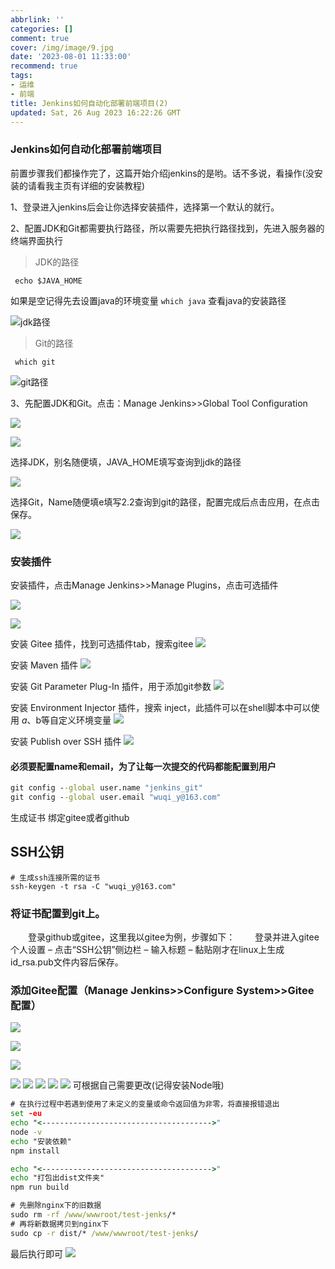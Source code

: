 ```yaml
---
abbrlink: ''
categories: []
comment: true
cover: /img/image/9.jpg
date: '2023-08-01 11:33:00'
recommend: true
tags:
- 运维
- 前端
title: Jenkins如何自动化部署前端项目(2)
updated: Sat, 26 Aug 2023 16:22:26 GMT
---
```

### Jenkins如何自动化部署前端项目

前置步骤我们都操作完了，这篇开始介绍jenkins的是哟。话不多说，看操作(没安装的请看我主页有详细的安装教程)

1、登录进入jenkins后会让你选择安装插件，选择第一个默认的就行。

2、配置JDK和Git都需要执行路径，所以需要先把执行路径找到，先进入服务器的终端界面执行

> JDK的路径

```
 echo $JAVA_HOME
```

如果是空记得先去设置java的环境变量 `which java` 查看java的安装路径

![jdk路径](/img/j/1.png)

> Git的路径

```
 which git
```

![git路径](/img/j/2.png)

3、先配置JDK和Git。点击：Manage Jenkins>>Global Tool Configuration

![](/img/j/3.png)

![](/img/j/4.png)

选择JDK，别名随便填，JAVA_HOME填写查询到jdk的路径

![](/img/j/5.png)

选择Git，Name随便填e填写2.2查询到git的路径，配置完成后点击应用，在点击保存。

![](/img/j/6.png)

### 安装插件

安装插件，点击Manage Jenkins>>Manage Plugins，点击可选插件

![](/img/j/7.png)

![](/img/j/8.png)

安装 Gitee 插件，找到可选插件tab，搜索gitee
![](/img/j/9.png)

安装 Maven 插件
![](/img/j/10.png)

安装 Git Parameter Plug-In 插件，用于添加git参数
![](/img/j/11.png)

安装 Environment Injector 插件，搜索 inject，此插件可以在shell脚本中可以使用 $a、$b等自定义环境变量
![](/img/j/12.png)

安装 Publish over SSH 插件
![](/img/j/13.png)


#### 必须要配置name和email，为了让每一次提交的代码都能配置到用户

```cmd
git config --global user.name "jenkins_git"
git config --global user.email "wuqi_y@163.com"
```

生成证书 绑定gitee或者github

## SSH公钥

```
# 生成ssh连接所需的证书
ssh-keygen -t rsa -C "wuqi_y@163.com"
```

### 将证书配置到git上。

  登录github或gitee，这里我以gitee为例，步骤如下：
  登录并进入gitee个人设置 – 点击“SSH公钥”侧边栏 – 输入标题 – 黏贴刚才在linux上生成id_rsa.pub文件内容后保存。

### 添加Gitee配置（Manage Jenkins>>Configure System>>Gitee 配置）

![](/img/j/14.png)

![](/img/j/15.png)

![](/img/j/16.png)

![](/img/j/17.png)
![](/img/j/18.png)
![](/img/j/19.png)
![](/img/j/20.png)
![](/img/j/21.png)
可根据自己需要更改(记得安装Node哦)

```cmd
# 在执行过程中若遇到使用了未定义的变量或命令返回值为非零，将直接报错退出
set -eu
echo "<-------------------------------------->"
node -v
echo "安装依赖"
npm install

echo "<-------------------------------------->"
echo "打包出dist文件夹"
npm run build

# 先删除nginx下的旧数据
sudo rm -rf /www/wwwroot/test-jenks/*
# 再将新数据拷贝到nginx下
sudo cp -r dist/* /www/wwwroot/test-jenks/
```

最后执行即可
![](/img/j/22.png)
